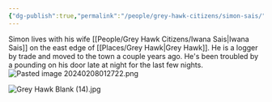 ```yaml
---
{"dg-publish":true,"permalink":"/people/grey-hawk-citizens/simon-sais/"}
---
```


Simon lives with his wife [[People/Grey Hawk Citizens/Iwana Sais\|Iwana Sais]] on the east edge of [[Places/Grey Hawk\|Grey Hawk]].  He is a logger by trade and moved to the town a couple years ago.  He's been troubled by a pounding on his door late at night for the last few nights.  
![Pasted image 20240208012722.png](/img/user/Z_Attachments/Pasted%20image%2020240208012722.png)

![Grey Hawk Blank (14).jpg](/img/user/Z_Attachments/Grey%20Hawk%20Blank%20(14).jpg)